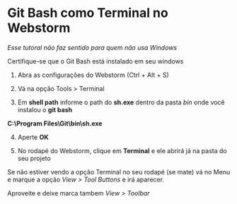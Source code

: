 # Git Bash como Terminal no Webstorm

*Esse tutoral não faz sentido para quem não usa Windows*

Certifique-se que o Git Bash está instalado em seu windows

1. Abra as configurações do Webstorm (Ctrl + Alt + S)

2. Vá na opção Tools > Terminal

3. Em **shell path** informe o path do **sh.exe** dentro da pasta *bin* onde você instalou o **git bash**

  **C:\Program Files\Git\bin\sh.exe**
   
4. Aperte **OK**

5. No rodapé do Webstorm, clique em **Terminal** e ele abrirá já na pasta do seu projeto

  Se não estiver vendo a opção Terminal no seu rodapé (se mate) vá no Menu e marque a opção *View > Tool Buttons* e irá aparecer.
  
  Aproveite e deixe marca tambem *View > Toolbar*
